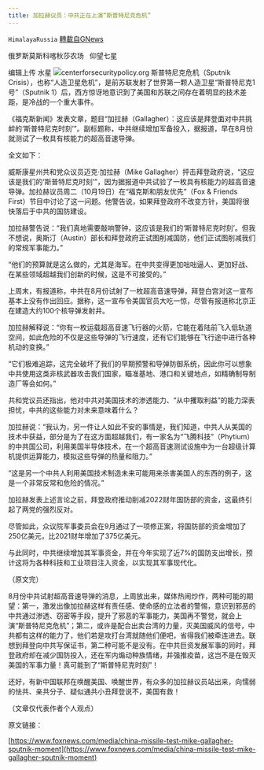 ```yaml
---
title: 加拉赫议员：中共正在上演“斯普特尼克危机”
---
```

`HimalayaRussia` [轉載自GNews](https://gnews.org/zh-hans/1605052/)

俄罗斯莫斯科喀秋莎农场   仰望七星

编辑上传  水星
![](https://assets.gnews.org/wp-content/uploads/2021/10/S-3.jpg)centerforsecuritypolicy.org
斯普特尼克危机（Sputnik Crisis），也称“人造卫星危机”，是前苏联发射了世界第一颗人造卫星“斯普特尼克1号”（Sputnik 1）后，西方惊讶地意识到了美国和苏联之间存在着明显的技术差距，是冷战的一个重大事件。

《福克斯新闻》发表文章，题目“加拉赫（Gallagher）：这应该是拜登面对中共挑衅的‘斯普特尼克时刻’”。副标题称，中共继续增加军备投入，据报道，早在8月份就测试了一枚具有核能力的超高音速导弹。

全文如下：

威斯康星州共和党众议员迈克·加拉赫（Mike Gallagher）抨击拜登政府说，“这应该是我们的‘斯普特尼克时刻’”，因为据报道中共试验了一枚具有核能力的超高音速导弹。加拉赫议员周二（10月19日）在“福克斯和朋友优先”（Fox & Friends First）节目中讨论了这一问题。他警告说，如果拜登政府不改变方针，美国将很快落后于中共的国防建设。

加拉赫警告说：“我们真地需要敲响警钟，这应该是我们的‘斯普特尼克时刻’。但我不想说，奥斯汀（Austin）部长和拜登政府正试图削减国防，他们正试图削减我们的常规军事能力。”

“他们的预算就是这么做的，尤其是海军。在中共变得更加咄咄逼人、更加好战、在某些领域超越我们创新的时候，这是不可接受的。”

上周末，有报道称，中共在8月份试射了一枚超高音速导弹，拜登白宫对这一宣布基本上没有作出回应。据称，这一宣布令美国官员大吃一惊，尽管有报道称北京正在建造大约100个核导弹发射井。

加拉赫解释说：“你有一枚运载超高音速飞行器的火箭，它能在着陆前飞入低轨道空间，如此危险的不仅是这些导弹的飞行速度，还有它们能够在飞行途中进行各种机动的变换。”

“它们极难追踪，这完全破坏了我们的早期预警和导弹防御系统，因此你可以想象中共使用这类非核武器攻击我们国家，瞄准基地、港口和关键地点，如精确制导制造厂等会如何。”

共和党议员还指出，他对中共对美国技术的渗透能力、“从中攫取利益”的能力深表担忧，中共的这些能力对未来意味着什么？

加拉赫说：“我认为，另一件让人如此不安的事情是，我们知道，中共人从美国的技术中获益，部分是为了在这方面超越我们，有一家名为“飞腾科技”（Phytium）的中共国公司，利用美国半导体技术，在一个超高音速测试设施中为一台超级计算机提供运算能力，模拟这些导弹的热量和阻力。”

“这是另一个中共人利用美国技术制造未来可能用来杀害美国人的东西的例子，这是一个非常反常和危险的情况。”

加拉赫发表上述言论之前，拜登政府推动削减2022财年国防部的资金，这最终引起了两党的强烈反对。

尽管如此，众议院军事委员会在9月通过了一项修正案，将国防部的资金增加了250亿美元，比2021财年增加了375亿美元。

与此同时，中共继续增加其军事资金，并在今年实现了近7%的国防支出增长，预计这将为各种科技和工业项目注入资金，以实现其军事现代化。

（原文完）

8月份中共试射超高音速导弹的消息，上周放出来，媒体热闹炒作，两种可能的期望：第一，激发出像加拉赫这样有责任感、使命感的立法者的警惕，意识到邪恶的中共通过渗透、窃密等手段，提升了邪恶的军事能力，美国再不警觉，就会上演“斯普特尼克危机”；第二，或许是配合出卖台湾的力量，灭美国威风的信号，中共都有这样的能力了，他们若是攻打台湾就随他们便吧，省得我们被牵连进去。联想到拜登向中共写保证书，第二种可能不是没有。在中共巨资发展军事的同时，拜登政府却在减少国防投入，还在军内煽动种族情绪，并强推疫苗，这岂不是在毁灭美国的军事力量！真可能到了“斯普特尼克时刻”！

还好，有新中国联邦在唤醒美国、唤醒世界，有众多的加拉赫议员站出来，向懦弱的怯共、亲共分子、疑似通共小丑拜登说不，美国有救！

（文章仅代表作者个人观点）

原文链接：

[https://www.foxnews.com/media/china-missile-test-mike-gallagher-sputnik-moment](https://www.foxnews.com/media/china-missile-test-mike-gallagher-sputnik-moment)

